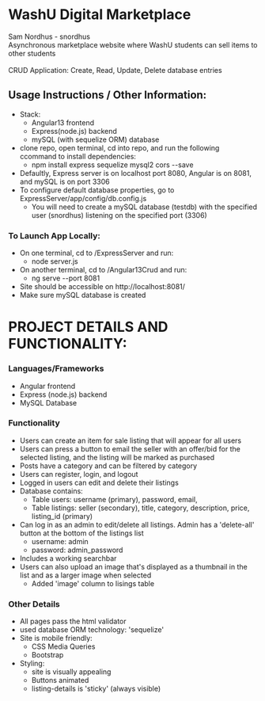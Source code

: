 # WashU Digital Marketplace
Sam Nordhus - snordhus<br>
Asynchronous marketplace website where WashU students can sell items to other students <br><br>
CRUD Application: Create, Read, Update, Delete database entries
## Usage Instructions / Other Information:
* Stack:
     * Angular13 frontend 
     * Express(node.js) backend
     * mySQL (with sequelize ORM) database 
* clone repo, open terminal, cd into repo, and run the following ccommand to install dependencies:
    * npm install express sequelize mysql2 cors --save 
* Defaultly, Express server is on localhost port 8080, Angular is on 8081, and mySQL is on port 3306
* To configure default database properties, go to ExpressServer/app/config/db.config.js
    * You will need to create a mySQL database (testdb) with the specified user (snordhus) listening on the specified port (3306)
### To Launch App Locally:
* On one terminal, cd to /ExpressServer and run:
    * node server.js
* On another terminal, cd to /Angular13Crud and run:
    * ng serve --port 8081  
* Site should be accessible on http://localhost:8081/
* Make sure mySQL database is created

# PROJECT DETAILS AND FUNCTIONALITY:
### Languages/Frameworks
* Angular frontend
* Express (node.js) backend
* MySQL Database
### Functionality
* Users can create an item for sale listing that will appear for all users
* Users can press a button to email the seller with an offer/bid for the selected listing, and the listing will be marked as purchased
* Posts have a category and can be filtered by category
* Users can register, login, and logout
* Logged in users can edit and delete their listings
* Database contains:
    * Table users: username (primary), password, email, 
    * Table listings: seller (secondary), title, category, description, price, listing_id (primary)
* Can log in as an admin to edit/delete all listings.  Admin has a 'delete-all' button at the bottom of the listings list
    *  username: admin
    *  password: admin_password
* Includes a working searchbar
* Users can also upload an image that's displayed as a thumbnail in the list and as a larger image when selected
    * Added 'image' column to lisings table
### Other Details
* All pages pass the html validator
* used database ORM technology: 'sequelize'
* Site is mobile friendly:
    * CSS Media Queries
    * Bootstrap
* Styling:
   * site is visually appealing
   * Buttons animated
   * listing-details is 'sticky' (always visible) 
  
